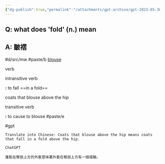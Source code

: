 ```yaml
---
{"dg-publish":true,"permalink":"/attachments/gpt-archive/gpt-2023-05-30-fold/","noteIcon":"2","created":"","updated":""}
---
```


## Q: what does 'fold' (n.) mean
## A: 皺褶

#d/src/mw
#paste/b
[blouse](https://www.merriam-webster.com/dictionary/blouse)

verb

intransitive verb

**:** to fall ==in a fold==

coats that blouse above the hip

transitive verb

**:** to cause to blouse
#paste/e

#gpt 
```
Translate into Chinese: Coats that blouse above the hip means coats that fall in a fold above the hip.

ChatGPT

蓬鬆在臀部上方的外套意味著外套在臀部上方有一個褶皺。
```